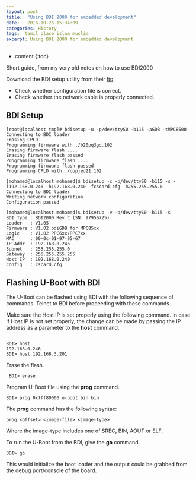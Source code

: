 ```yaml
---
layout: post
title:  "Using BDI 2000 for embedded development"
date:   2016-10-26 15:34:09
categories: History
tags:  tamil place islam muslim
excerpt: Using BDI 2000 for embedded development
---
```


* content
{:toc}

Short guide, from my very old notes on how to use BDI2000

Download the BDI setup utility from their [ftp](ftp://78.31.64.234/bdigdb/)

* Check whether configuration file is correct.
* Check whether the network cable is properly connected.

## BDI Setup

```
[root@localhost tmp]# bdisetup -u -p/dev/ttyS0 -b115 -aGDB -tMPC8500
Connecting to BDI loader
Erasing CPLD
Programming firmware with ./b20pq3gd.102
Erasing firmware flash ....
Erasing firmware flash passed
Programming firmware flash ....
Programming firmware flash passed
Programming CPLD with ./copjed21.102

[mohamed@localhost mohamed]$ bdisetup -c -p/dev/ttyS0 -b115 -s -i192.168.0.246 -h192.168.0.240 -fcscard.cfg -m255.255.255.0
Connecting to BDI loader
Writing network configuration
Configuration passed

[mohamed@localhost mohamed]$ bdisetup -v -p/dev/ttyS0 -b115 -s
BDI Type : BDI2000 Rev.C (SN: 97956725)
Loader   : V1.05
Firmware : V1.02 bdiGDB for MPC85xx
Logic    : V1.02 PPC6xx/PPC7xx
MAC      : 00-0c-01-97-95-67
IP Addr  : 192.168.0.246
Subnet   : 255.255.255.0
Gateway  : 255.255.255.255
Host IP  : 192.168.0.240
Config   : cscard.cfg
```

## Flashing U-Boot with BDI

The U-Boot can be flashed using BDI with the following sequence of commands. Telnet to BDI before proceeding with these commands.

Make sure the Host IP is set properly using the following command. In case if Host IP is not set properly, the change can be made by passing the IP address as a parameter to the **host** command.

```

BDI> host
192.168.0.246
BDI> host 192.168.3.201

```
Erase the flash.

```
 BDI> erase
```

Program U-Boot file using the **prog** command.

```
BDI> prog 0xfff80000 u-boot.bin bin
```

The **prog** command has the following syntax:

```
prog <offset> <image-file> <image-type> 
```

Where the image-type includes one of SREC, BIN, AOUT or ELF.

To run the U-Boot from the BDI, give the **go** command.

```
BDI> go
```

This would initialize the boot loader and the output could be grabbed from the debug port/console of the board.

